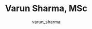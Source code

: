 ---
# this is autogenerated: do not edit
title: Varun Sharma, MSc
author: varun_sharma
layout: author-bio
jobtitle: PhD Student
bio: CeMM (Bock and Menche Lab)
type: alumn
excerpt: "Research Data Analyst, 2020-2021. Varun studied Biology at Williams College (BA) and Systems Biology at ETH Zurich (MSc), and was a research data analyst in the"
header:
  teaser: /assets/images/people/bio-vsharma.jpg
papers: 
---